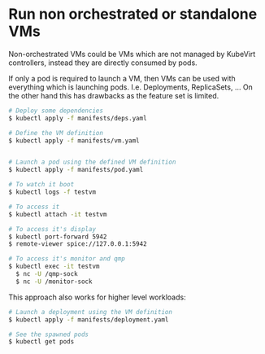 # Run non orchestrated or standalone VMs

Non-orchestrated VMs could be VMs which are not managed by KubeVirt controllers,
instead they are directly consumed by pods.

If only a pod is required to launch a VM, then VMs can be used with everything
which is launching pods. I.e. Deployments, ReplicaSets, …
On the other hand this has drawbacks as the feature set is limited.

```bash
# Deploy some dependencies
$ kubectl apply -f manifests/deps.yaml

# Define the VM definition
$ kubectl apply -f manifests/vm.yaml


# Launch a pod using the defined VM definition
$ kubectl apply -f manifests/pod.yaml

# To watch it boot
$ kubectl logs -f testvm

# To access it
$ kubectl attach -it testvm

# To access it's display
$ kubectl port-forward 5942
$ remote-viewer spice://127.0.0.1:5942

# To access it's monitor and qmp
$ kubectl exec -it testvm
  $ nc -U /qmp-sock
  $ nc -U /monitor-sock
```

This approach also works for higher level workloads:

```bash
# Launch a deployment using the VM definition
$ kubectl apply -f manifests/deployment.yaml

# See the spawned pods
$ kubectl get pods
```
